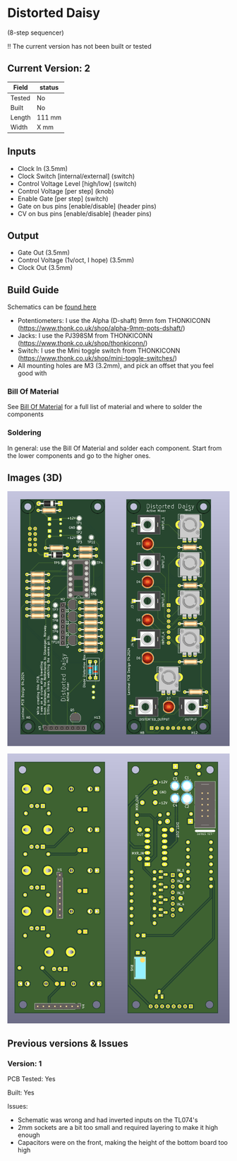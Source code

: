# Distorted Daisy
(8-step sequencer)

!! The current version has not been built or tested


## Current Version: 2

| Field  | status |
|--------|--------|
| Tested | No     |
| Built  | No     |
| Length | 111 mm |
| Width  | X mm   |

## Inputs

- Clock In (3.5mm)
- Clock Switch [internal/external] (switch)
- Control Voltage Level [high/low] (switch)
- Control Voltage [per step] (knob)
- Enable Gate [per step] (switch)
- Gate on bus pins [enable/disable] (header pins)
- CV on bus pins [enable/disable] (header pins)

## Output

- Gate Out (3.5mm)
- Control Voltage (1v/oct, I hope) (3.5mm)
- Clock Out (3.5mm)

## Build Guide

Schematics can be [found here](./img/distorted_daisy_schematic_a3.pdf)

- Potentiometers: I use the Alpha (D-shaft) 9mm fom THONKICONN (https://www.thonk.co.uk/shop/alpha-9mm-pots-dshaft/)
- Jacks: I use the PJ398SM from THONKICONN (https://www.thonk.co.uk/shop/thonkiconn/)
- Switch: I use the Mini toggle switch from THONKICONN (https://www.thonk.co.uk/shop/mini-toggle-switches/)
- All mounting holes are M3 (3.2mm), and pick an offset that you feel good with

### Bill Of Material

See [Bill Of Material](./kiCad/BOM.csv) for a full list of material and where to solder the components

### Soldering

In general: use the Bill Of Material and solder each component. Start from the lower components and go to the higher ones.


## Images (3D)

![Front Panel](./img/distorted_daisy_3D_front.png)

![Back Panel](./img/distorted_daisy_3D_back.png)


## Previous versions & Issues

### Version: 1
PCB Tested: Yes

Built: Yes

Issues:
- Schematic was wrong and had inverted inputs on the TL074's
- 2mm sockets are a bit too small and required layering to make it high enough
- Capacitors were on the front, making the height of the bottom board too high